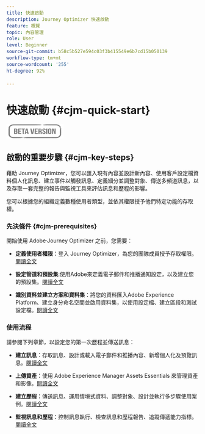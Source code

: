 ```yaml
---
title: 快速啟動
description: Journey Optimizer 快速啟動
feature: 概覽
topic: 內容管理
role: User
level: Beginner
source-git-commit: b58c5b527e594c03f3b415549e6b7cd15b050139
workflow-type: tm+mt
source-wordcount: '255'
ht-degree: 92%

---
```


# 快速啟動 {#cjm-quick-start}

![](assets/do-not-localize/badge.png)

## 啟動的重要步驟 {#cjm-key-steps}

藉助 Journey Optimizer，您可以匯入現有內容並設計新內容、使用客戶設定檔資料個人化訊息、建立事件以觸發訊息、定義細分並調整對象、傳送多頻道訊息，以及存取一套完整的報告與監視工具來評估訊息和歷程的影響。

您可以根據您的組織定義數種使用者類型，並依其權限授予他們特定功能的存取權。

### 先決條件 {#cjm-prerequisites}

開始使用 Adobe·Journey Optimizer 之前，您需要：

* **定義使用者權限**：登入 Journey Optimizer，為您的團隊成員授予存取權限。[閱讀全文](../using/administration/permissions.md)

* **設定管道和預設集**:使用Adobe來定義電子郵件和推播通知設定，以及建立您的預設集。[閱讀全文](../using/configuration/message-presets.md)

* **識別資料並建立方案和資料集**：將您的資料匯入Adobe Experience Platform、建立身分命名空間並啟用資料集，以使用設定檔、建立區段和測試設定檔。[閱讀全文](https://experienceleague.adobe.com/docs/experience-platform/ingestion/home.html?lang=zh-Hant)


### 使用流程

請參閱下列章節，以設定您的第一次歷程並傳送訊息：

* **建立訊息**：存取訊息、設計或載入電子郵件和推播內容、新增個人化及預覽訊息。[閱讀全文](create-message.md)

* **上傳資產**：使用 Adobe Experience Manager Assets Essentials 來管理資產和影像。[閱讀全文](assets-essentials.md)

<!--* **Define audience**: create segments, create events, manage consent and privacy. [Read more](audiences.md)-->

* **建立歷程**：傳送訊息、運用情境式資料、調整對象、設計並執行多步驟使用案例。[閱讀全文](building-journeys/journey.md)

* **監視訊息和歷程**：控制訊息執行、檢查訊息和歷程報告、追蹤傳遞能力指標。[閱讀全文](message-monitoring.md)
